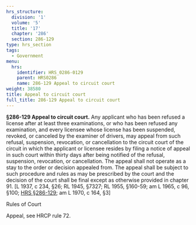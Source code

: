 ```yaml
---
hrs_structure:
  division: '1'
  volume: '5'
  title: '17'
  chapter: '286'
  section: 286-129
type: hrs_section
tags:
  - Government
menu:
  hrs:
    identifier: HRS_0286-0129
    parent: HRS0286
    name: 286-129 Appeal to circuit court
weight: 38580
title: Appeal to circuit court
full_title: 286-129 Appeal to circuit court
---
```

**§286-129 Appeal to circuit court.** Any applicant who has been refused a license after at least three examinations, or who has been refused any examination, and every licensee whose license has been suspended, revoked, or canceled by the examiner of drivers, may appeal from such refusal, suspension, revocation, or cancellation to the circuit court of the circuit in which the applicant or licensee resides by filing a notice of appeal in such court within thirty days after being notified of the refusal, suspension, revocation, or cancellation. The appeal shall not operate as a stay to the order or decision appealed from. The appeal shall be subject to such procedure and rules as may be prescribed by the court and the decision of the court shall be final except as otherwise provided in chapter 91\. [L 1937, c 234, §26; RL 1945, §7327; RL 1955, §160-59; am L 1965, c 96, §100; [HRS §286-129](/title-17/chapter-286/section-286-129/); am L 1970, c 164, §3]

Rules of Court

Appeal, see HRCP rule 72.